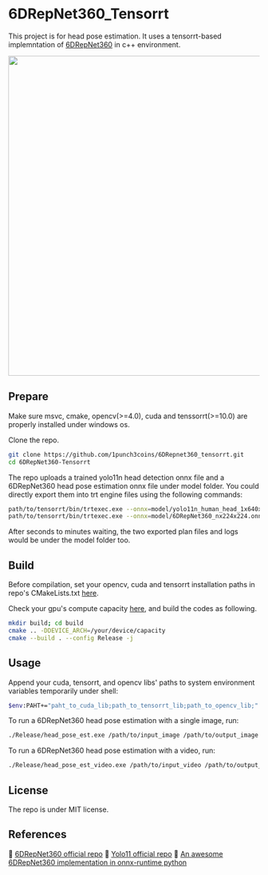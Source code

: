 # 6DRepNet360_Tensorrt
This project is for head pose estimation. It uses a tensorrt-based implemntation of [6DRepNet360](https://github.com/thohemp/6DRepNet360/blob/master/README.MD) in c++ environment.
<p align="center">
  <img src="asset/boy_in_a_mirror.gif" width="640" />
</p>

## Prepare
Make sure msvc, cmake, opencv(>=4.0), cuda and tenssorrt(>=10.0) are properly installed under windows os.

Clone the repo.
```bash
git clone https://github.com/1punch3coins/6DRepnet360_tensorrt.git
cd 6DRepNet360-Tensorrt
```
The repo uploads a trained yolo11n head detection onnx file and a 6DRepNet360 head pose estimation onnx file under model folder. You could directly export them into trt engine files using the following commands:
```bash
path/to/tensorrt/bin/trtexec.exe --onnx=model/yolo11n_human_head_1x640x640.onnx --saveEngine=model/yolo11n_human_head_1x640x640.plan --fp16 --verbose --dumpLayerInfo --dumpProfile --separateProfileRun --profilingVerbosity=detailed > model/yolo11n_human_head_trt_build.log
path/to/tensorrt/bin/trtexec.exe --onnx=model/6DRepNet360_nx224x224.onnx --saveEngine=model/6DRepNet360_nx224x224.plan --minShapes=input:1x3x224x224 --optShapes=input:4x3x224x224 --maxShapes=input:16x3x224x224 --fp16 --verbose --dumpLayerInfo --dumpProfile --separateProfileRun --profilingVerbosity=detailed > model/6DRepNet_trt_build.log
```
After seconds to minutes waiting, the two exported plan files and logs would be under the model folder too.
## Build
Before compilation, set your opencv, cuda and tensorrt installation paths in repo's CMakeLists.txt [here](CMakeLists.txt#L27).

Check your gpu's compute capacity [here](https://developer.nvidia.com/cuda-gpus), and build the codes as following.
```bash
mkdir build; cd build
cmake .. -DDEVICE_ARCH=/your/device/capacity
cmake --build . --config Release -j
```
## Usage
Append your cuda, tensorrt, and opencv libs' paths to system environment variables temporarily under shell:
```bash
$env:PAHT+="paht_to_cuda_lib;path_to_tensorrt_lib;path_to_opencv_lib;"
```
To run a 6DRepNet360 head pose estimation with a single image, run:
```bash
./Release/head_pose_est.exe /path/to/input_image /path/to/output_image
```
To run a 6DRepNet360 head pose estimation with a video, run:
```bash
./Release/head_pose_est_video.exe /path/to/input_video /path/to/output_video
```
## License
The repo is under MIT license.
## References
🔗 [6DRepNet360 official repo](https://github.com/thohemp/6DRepNet360/blob/master/README.MD)
🔗 [Yolo11 official repo](https://github.com/ultralytics/ultralytics.git)
🔗 [An awesome 6DRepNet360 implementation in onnx-runtime python](https://github.com/PINTO0309/PINTO_model_zoo/tree/main/423_6DRepNet360)